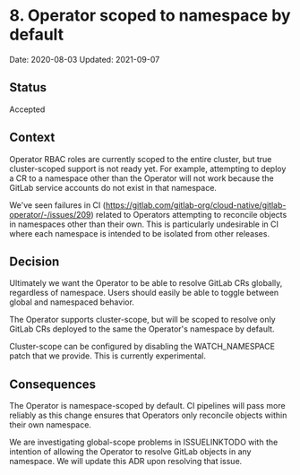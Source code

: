 # 8. Operator scoped to namespace by default

Date: 2020-08-03
Updated: 2021-09-07

## Status

Accepted

## Context

Operator RBAC roles are currently scoped to the entire cluster, but true cluster-scoped support is not ready yet. For example, attempting
to deploy a CR to a namespace other than the Operator will not work because the GitLab service accounts do not exist in that
namespace.

We've seen failures in CI (https://gitlab.com/gitlab-org/cloud-native/gitlab-operator/-/issues/209) related to Operators attempting
to reconcile objects in namespaces other than their own. This is particularly undesirable in CI where each namespace is intended
to be isolated from other releases.

## Decision

Ultimately we want the Operator to be able to resolve GitLab CRs globally, regardless of namespace. Users should easily be able to toggle between global and namespaced behavior.

The Operator supports cluster-scope, but will be scoped to resolve only GitLab CRs deployed to the same the Operator's namespace by default.

Cluster-scope can be configured by disabling the WATCH_NAMESPACE patch that we provide. This is currently experimental.

## Consequences

The Operator is namespace-scoped by default. CI pipelines will pass more reliably as this change ensures that Operators only reconcile objects within their own namespace.

We are investigating global-scope problems in ISSUELINKTODO with the intention of allowing the Operator to resolve GitLab objects in any namespace. We will update this ADR upon resolving that issue.
